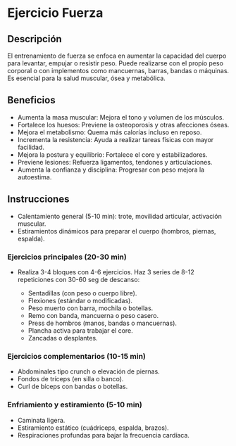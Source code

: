 # Ejercicio Fuerza

## Descripción  
El entrenamiento de fuerza se enfoca en aumentar la capacidad del cuerpo para levantar, empujar o resistir peso. Puede realizarse con el propio peso corporal o con implementos como mancuernas, barras, bandas o máquinas. Es esencial para la salud muscular, ósea y metabólica.

## Beneficios

 + Aumenta la masa muscular: Mejora el tono y volumen de los músculos.  
 + Fortalece los huesos: Previene la osteoporosis y otras afecciones óseas.  
 + Mejora el metabolismo: Quema más calorías incluso en reposo.  
 + Incrementa la resistencia: Ayuda a realizar tareas físicas con mayor facilidad.  
 + Mejora la postura y equilibrio: Fortalece el core y estabilizadores.  
 + Previene lesiones: Refuerza ligamentos, tendones y articulaciones.  
 + Aumenta la confianza y disciplina: Progresar con peso mejora la autoestima.

## Instrucciones

 + Calentamiento general (5-10 min): trote, movilidad articular, activación muscular.  
 + Estiramientos dinámicos para preparar el cuerpo (hombros, piernas, espalda).

### Ejercicios principales (20-30 min)

+ Realiza 3-4 bloques con 4-6 ejercicios. Haz 3 series de 8-12 repeticiones con 30-60 seg de descanso:

  + Sentadillas (con peso o cuerpo libre).  
  + Flexiones (estándar o modificadas).  
  + Peso muerto con barra, mochila o botellas.  
  + Remo con banda, mancuerna o peso casero.  
  + Press de hombros (manos, bandas o mancuernas).  
  + Plancha activa para trabajar el core.  
  + Zancadas o desplantes.

### Ejercicios complementarios (10-15 min)

 + Abdominales tipo crunch o elevación de piernas.  
 + Fondos de tríceps (en silla o banco).  
 + Curl de bíceps con bandas o botellas.

### Enfriamiento y estiramiento (5-10 min)

 + Caminata ligera.  
 + Estiramiento estático (cuádriceps, espalda, brazos).  
 + Respiraciones profundas para bajar la frecuencia cardíaca.
